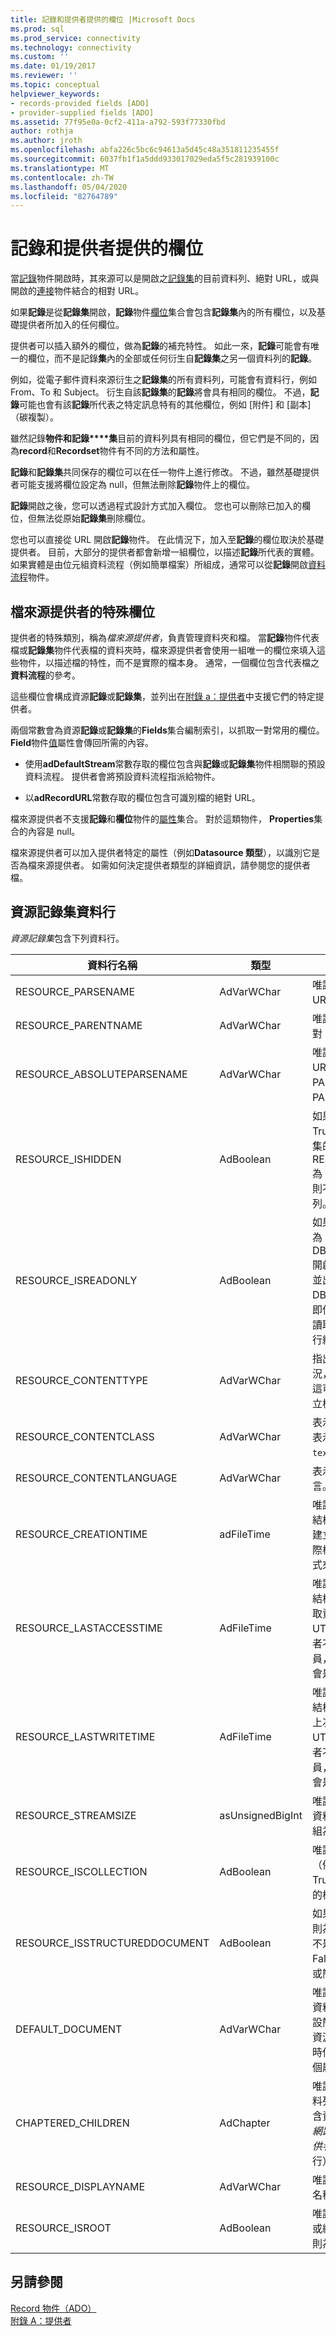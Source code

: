 ```yaml
---
title: 記錄和提供者提供的欄位 |Microsoft Docs
ms.prod: sql
ms.prod_service: connectivity
ms.technology: connectivity
ms.custom: ''
ms.date: 01/19/2017
ms.reviewer: ''
ms.topic: conceptual
helpviewer_keywords:
- records-provided fields [ADO]
- provider-supplied fields [ADO]
ms.assetid: 77f95e0a-0cf2-411a-a792-593f77330fbd
author: rothja
ms.author: jroth
ms.openlocfilehash: abfa226c5bc6c94613a5d45c48a351811235455f
ms.sourcegitcommit: 6037fb1f1a5ddd933017029eda5f5c281939100c
ms.translationtype: MT
ms.contentlocale: zh-TW
ms.lasthandoff: 05/04/2020
ms.locfileid: "82764789"
---
```

# <a name="records-and-provider-supplied-fields"></a>記錄和提供者提供的欄位
當[記錄](../../../ado/reference/ado-api/record-object-ado.md)物件開啟時，其來源可以是開啟之[記錄集](../../../ado/reference/ado-api/recordset-object-ado.md)的目前資料列、絕對 URL，或與開啟的[連接](../../../ado/reference/ado-api/connection-object-ado.md)物件結合的相對 URL。  
  
 如果**記錄**是從**記錄集**開啟，**記錄**物件[欄位](../../../ado/reference/ado-api/fields-collection-ado.md)集合會包含**記錄集**內的所有欄位，以及基礎提供者所加入的任何欄位。  
  
 提供者可以插入額外的欄位，做為**記錄**的補充特性。 如此一來，**記錄**可能會有唯一的欄位，而不是記錄**集**內的全部或任何衍生自**記錄集**之另一個資料列的**記錄**。  
  
 例如，從電子郵件資料來源衍生之**記錄集**的所有資料列，可能會有資料行，例如 From、To 和 Subject。 衍生自該**記錄集**的**記錄**將會具有相同的欄位。 不過，**記錄**可能也會有該**記錄**所代表之特定訊息特有的其他欄位，例如 [附件] 和 [副本] （碳複製）。  
  
 雖然記錄**物件和記錄****集**目前的資料列具有相同的欄位，但它們是不同的，因為**record**和**Recordset**物件有不同的方法和屬性。  
  
 **記錄**和**記錄集**共同保存的欄位可以在任一物件上進行修改。 不過，雖然基礎提供者可能支援將欄位設定為 null，但無法刪除**記錄**物件上的欄位。  
  
 **記錄**開啟之後，您可以透過程式設計方式加入欄位。 您也可以刪除已加入的欄位，但無法從原始**記錄集**刪除欄位。  
  
 您也可以直接從 URL 開啟**記錄**物件。 在此情況下，加入至**記錄**的欄位取決於基礎提供者。 目前，大部分的提供者都會新增一組欄位，以描述**記錄**所代表的實體。 如果實體是由位元組資料流程（例如簡單檔案）所組成，通常可以從**記錄**開啟[資料流程](../../../ado/reference/ado-api/stream-object-ado.md)物件。  
  
## <a name="special-fields-for-document-source-providers"></a>檔來源提供者的特殊欄位  
 提供者的特殊類別，稱為*檔來源提供者*，負責管理資料夾和檔。 當**記錄**物件代表檔或**記錄集**物件代表檔的資料夾時，檔來源提供者會使用一組唯一的欄位來填入這些物件，以描述檔的特性，而不是實際的檔本身。 通常，一個欄位包含代表檔之**資料流程**的參考。  
  
 這些欄位會構成資源**記錄**或**記錄集**，並列出在[附錄 a：提供者](../../../ado/guide/appendixes/appendix-a-providers.md)中支援它們的特定提供者。  
  
 兩個常數會為資源**記錄**或**記錄集**的**Fields**集合編制索引，以抓取一對常用的欄位。 **Field**物件[值](../../../ado/reference/ado-api/value-property-ado.md)屬性會傳回所需的內容。  
  
-   使用**adDefaultStream**常數存取的欄位包含與**記錄**或**記錄集**物件相關聯的預設資料流程。 提供者會將預設資料流程指派給物件。  
  
-   以**adRecordURL**常數存取的欄位包含可識別檔的絕對 URL。  
  
 檔來源提供者不支援**記錄**和**欄位**物件的[屬性](../../../ado/reference/ado-api/properties-collection-ado.md)集合。 對於這類物件， **Properties**集合的內容是 null。  
  
 檔來源提供者可以加入提供者特定的屬性（例如**Datasource 類型**），以識別它是否為檔來源提供者。 如需如何決定提供者類型的詳細資訊，請參閱您的提供者檔。  
  
## <a name="resource-recordset-columns"></a>資源記錄集資料行  
 *資源記錄集*包含下列資料行。  
  
|資料行名稱|類型|描述|  
|-----------------|----------|-----------------|  
|RESOURCE_PARSENAME|AdVarWChar|唯讀。 指出資源的 URL。|  
|RESOURCE_PARENTNAME|AdVarWChar|唯讀。 指出父記錄的絕對 URL。|  
|RESOURCE_ABSOLUTEPARSENAME|AdVarWChar|唯讀。 表示資源的絕對 URL，也就是 PARENTNAME 和 PARSENAME 的串連。|  
|RESOURCE_ISHIDDEN|AdBoolean|如果資源已隱藏，則為 True。 除非建立資料列集的命令明確地選取 RESOURCE_ISHIDDEN 為 True 的資料列，否則不會傳回任何資料列。|  
|RESOURCE_ISREADONLY|AdBoolean|如果資源是唯讀的，則為 True。 嘗試使用 DBBINDFLAG_WRITE 開啟此資源，將會失敗並出現 DB_E_READONLY。 即使資源只有開啟以供讀取，此屬性也可以進行編輯。|  
|RESOURCE_CONTENTTYPE|AdVarWChar|指出可能使用檔的情況，例如律師的簡短。 這可能會對應到用來建立檔的 Office 範本。|  
|RESOURCE_CONTENTCLASS|AdVarWChar|表示檔的 MIME 類型，表示 "" 之類的格式 `text/html` 。|  
|RESOURCE_CONTENTLANGUAGE|AdVarWChar|表示用來儲存內容的語言。|  
|RESOURCE_CREATIONTIME|adFileTime|唯讀。 表示 FILETIME 結構，其中包含資源的建立時間。 時間是以國際標準時間（UTC）格式來報告。|  
|RESOURCE_LASTACCESSTIME|AdFileTime|唯讀。 表示 FILETIME 結構，其中包含上次存取資源的時間。 時間是 UTC 格式。 如果提供者不支援這個時間成員，FILETIME 成員就會是零。|  
|RESOURCE_LASTWRITETIME|AdFileTime|唯讀。 表示 FILETIME 結構，其中包含資源的上次寫入時間。 時間是 UTC 格式。 如果提供者不支援這個時間成員，FILETIME 成員就會是零。|  
|RESOURCE_STREAMSIZE|asUnsignedBigInt|唯讀。 表示資源的預設資料流程大小（以位元組為單位）。|  
|RESOURCE_ISCOLLECTION|AdBoolean|唯讀。 如果資源是集合（例如目錄），則為 True。 如果資源是簡單的檔案，則為 False。|  
|RESOURCE_ISSTRUCTUREDDOCUMENT|AdBoolean|如果資源是結構化檔，則為 True。 如果資源不是結構化檔，則為 False。 它可以是集合或簡單的檔案。|  
|DEFAULT_DOCUMENT|AdVarWChar|唯讀。 表示此資源包含資料夾或結構化檔之預設簡單檔的 URL。 當從資源要求預設資料流程時使用。 簡單檔案的這個屬性是空白的。|  
|CHAPTERED_CHILDREN|AdChapter|唯讀。 選擇性。 表示資料列集的章節，其中包含資源的子系。 （*網際網路發佈的 OLE DB 提供者*不會使用這個資料行）。|  
|RESOURCE_DISPLAYNAME|AdVarWChar|唯讀。 表示資源的顯示名稱。|  
|RESOURCE_ISROOT|AdBoolean|唯讀。 如果資源是集合或結構化檔的根目錄，則為 True。|  
  
## <a name="see-also"></a>另請參閱  
 [Record 物件（ADO）](../../../ado/reference/ado-api/record-object-ado.md)   
 [附錄 A：提供者](../../../ado/guide/appendixes/appendix-a-providers.md)
